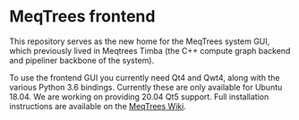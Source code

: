# MeqTrees frontend
This repository serves as the new home
for the MeqTrees system GUI, which previously lived in Meqtrees Timba (the C++ compute graph backend and pipeliner backbone of the system).

To use the frontend GUI you currently need Qt4 and Qwt4, along with the various Python 3.6 bindings. Currently these are only available for Ubuntu 18.04. We are working on providing 20.04 Qt5 support. Full installation instructions are available on the [MeqTrees Wiki](https://github.com/ska-sa/meqtrees/wiki).

